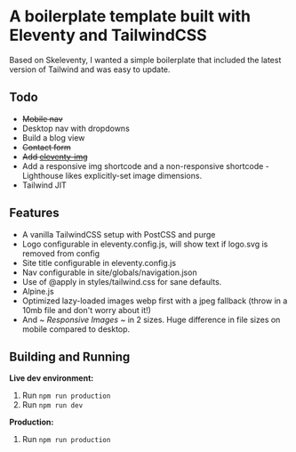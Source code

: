 # A boilerplate template built with Eleventy and TailwindCSS

Based on Skeleventy, I wanted a simple boilerplate that included the latest version of Tailwind and was easy to update.

## Todo

- ~~Mobile nav~~
- Desktop nav with dropdowns
- Build a blog view
- ~~Contact form~~
- ~~Add [eleventy-img](https://github.com/11ty/eleventy-img)~~
- Add a responsive img shortcode and a non-responsive shortcode - Lighthouse likes explicitly-set image dimensions.
- Tailwind JIT

## Features 

- A vanilla TailwindCSS setup with PostCSS and purge
- Logo configurable in eleventy.config.js, will show text if logo.svg is removed from config
- Site title configurable in eleventy.config.js
- Nav configurable in site/globals/navigation.json
- Use of @apply in styles/tailwind.css for sane defaults.
- Alpine.js
- Optimized lazy-loaded images webp first with a jpeg fallback (throw in a 10mb file and don't worry about it!)
- And *~ Responsive Images ~* in 2 sizes. Huge difference in file sizes on mobile compared to desktop.

## Building and Running 

**Live dev environment:**
1. Run `npm run production`
2. Run `npm run dev`

**Production:**
1. Run `npm run production` 